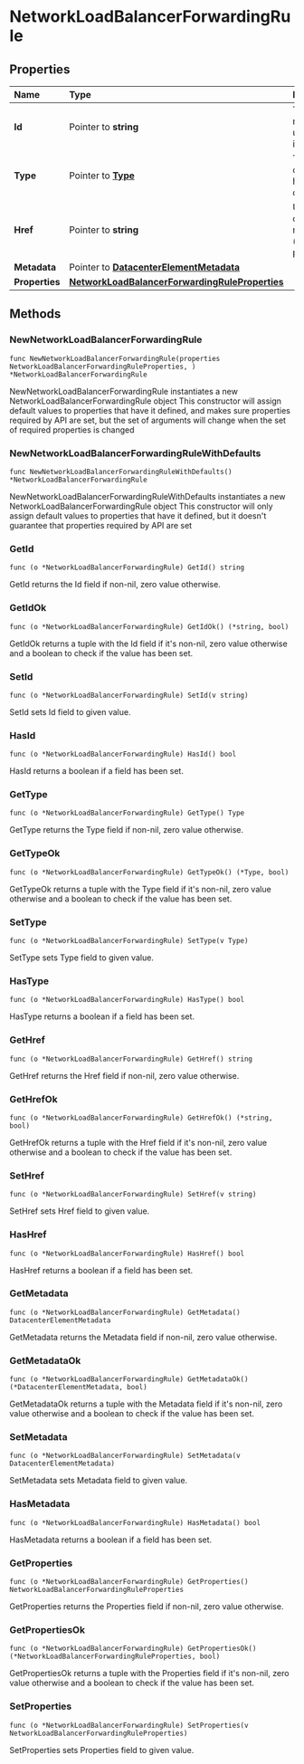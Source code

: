 # NetworkLoadBalancerForwardingRule

## Properties

| Name | Type | Description | Notes |
| :--- | :--- | :--- | :--- |
| **Id** | Pointer to **string** | The resource's unique identifier | \[optional\] \[readonly\] |
| **Type** | Pointer to [**Type**](type.md) | The type of object that has been created | \[optional\] |
| **Href** | Pointer to **string** | URL to the object representation \(absolute path\) | \[optional\] \[readonly\] |
| **Metadata** | Pointer to [**DatacenterElementMetadata**](datacenterelementmetadata.md) |  | \[optional\] |
| **Properties** | [**NetworkLoadBalancerForwardingRuleProperties**](networkloadbalancerforwardingruleproperties.md) |  |  |

## Methods

### NewNetworkLoadBalancerForwardingRule

`func NewNetworkLoadBalancerForwardingRule(properties NetworkLoadBalancerForwardingRuleProperties, ) *NetworkLoadBalancerForwardingRule`

NewNetworkLoadBalancerForwardingRule instantiates a new NetworkLoadBalancerForwardingRule object This constructor will assign default values to properties that have it defined, and makes sure properties required by API are set, but the set of arguments will change when the set of required properties is changed

### NewNetworkLoadBalancerForwardingRuleWithDefaults

`func NewNetworkLoadBalancerForwardingRuleWithDefaults() *NetworkLoadBalancerForwardingRule`

NewNetworkLoadBalancerForwardingRuleWithDefaults instantiates a new NetworkLoadBalancerForwardingRule object This constructor will only assign default values to properties that have it defined, but it doesn't guarantee that properties required by API are set

### GetId

`func (o *NetworkLoadBalancerForwardingRule) GetId() string`

GetId returns the Id field if non-nil, zero value otherwise.

### GetIdOk

`func (o *NetworkLoadBalancerForwardingRule) GetIdOk() (*string, bool)`

GetIdOk returns a tuple with the Id field if it's non-nil, zero value otherwise and a boolean to check if the value has been set.

### SetId

`func (o *NetworkLoadBalancerForwardingRule) SetId(v string)`

SetId sets Id field to given value.

### HasId

`func (o *NetworkLoadBalancerForwardingRule) HasId() bool`

HasId returns a boolean if a field has been set.

### GetType

`func (o *NetworkLoadBalancerForwardingRule) GetType() Type`

GetType returns the Type field if non-nil, zero value otherwise.

### GetTypeOk

`func (o *NetworkLoadBalancerForwardingRule) GetTypeOk() (*Type, bool)`

GetTypeOk returns a tuple with the Type field if it's non-nil, zero value otherwise and a boolean to check if the value has been set.

### SetType

`func (o *NetworkLoadBalancerForwardingRule) SetType(v Type)`

SetType sets Type field to given value.

### HasType

`func (o *NetworkLoadBalancerForwardingRule) HasType() bool`

HasType returns a boolean if a field has been set.

### GetHref

`func (o *NetworkLoadBalancerForwardingRule) GetHref() string`

GetHref returns the Href field if non-nil, zero value otherwise.

### GetHrefOk

`func (o *NetworkLoadBalancerForwardingRule) GetHrefOk() (*string, bool)`

GetHrefOk returns a tuple with the Href field if it's non-nil, zero value otherwise and a boolean to check if the value has been set.

### SetHref

`func (o *NetworkLoadBalancerForwardingRule) SetHref(v string)`

SetHref sets Href field to given value.

### HasHref

`func (o *NetworkLoadBalancerForwardingRule) HasHref() bool`

HasHref returns a boolean if a field has been set.

### GetMetadata

`func (o *NetworkLoadBalancerForwardingRule) GetMetadata() DatacenterElementMetadata`

GetMetadata returns the Metadata field if non-nil, zero value otherwise.

### GetMetadataOk

`func (o *NetworkLoadBalancerForwardingRule) GetMetadataOk() (*DatacenterElementMetadata, bool)`

GetMetadataOk returns a tuple with the Metadata field if it's non-nil, zero value otherwise and a boolean to check if the value has been set.

### SetMetadata

`func (o *NetworkLoadBalancerForwardingRule) SetMetadata(v DatacenterElementMetadata)`

SetMetadata sets Metadata field to given value.

### HasMetadata

`func (o *NetworkLoadBalancerForwardingRule) HasMetadata() bool`

HasMetadata returns a boolean if a field has been set.

### GetProperties

`func (o *NetworkLoadBalancerForwardingRule) GetProperties() NetworkLoadBalancerForwardingRuleProperties`

GetProperties returns the Properties field if non-nil, zero value otherwise.

### GetPropertiesOk

`func (o *NetworkLoadBalancerForwardingRule) GetPropertiesOk() (*NetworkLoadBalancerForwardingRuleProperties, bool)`

GetPropertiesOk returns a tuple with the Properties field if it's non-nil, zero value otherwise and a boolean to check if the value has been set.

### SetProperties

`func (o *NetworkLoadBalancerForwardingRule) SetProperties(v NetworkLoadBalancerForwardingRuleProperties)`

SetProperties sets Properties field to given value.


